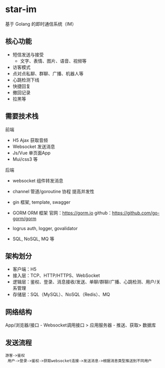 # star-im
基于 Golang 的即时通信系统（IM）

## 核心功能
- 短信发送与接受
    - 文字、表情、图片、语音、视频等
- 访客模式
- 点对点私聊、群聊、广播、机器人等
- 心跳检测下线
- 快捷回复
- 撤回记录
- 拉黑等

## 需要技术栈
前端
- H5 Ajax 获取音频
- Websocket 发送消息
- Js/Vue 单页面App
- Mui/css3 等

后端
- websocket 组件转发消息
- channel 管道/goroutine 协程 提高并发性
- gin 框架, template, swagger
- GORM
ORM 框架
官网：https://gorm.io
github：https://github.com/go-gorm/gorm

- logrus auth, logger, govalidator
- SQL, NoSQL, MQ 等


## 架构划分
- 客户端：H5
- 接入层：TCP、HTTP/HTTPS、WebSocket
- 逻辑层：鉴权、登录、消息接收/发送、单聊/群聊/广播、心跳检测、用户/关系管理
- 存储层：SQL（MySQL）、NoSQL（Redis）、MQ

## 网络结构
App/浏览器/接口 - Websocket调用接口 > 应用服务器 - 推送、获取> 数据库

## 发送流程
``` mermaid
游客->鉴权
 用户->登录->鉴权->获取websocket连接->发送消息->根据消息类型推送到不同用户
 ```

